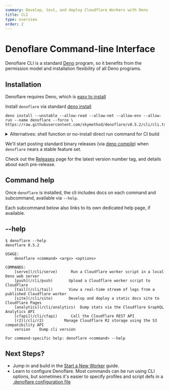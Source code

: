 ```yaml
---
summary: Develop, test, and deploy Cloudflare Workers with Deno
title: CLI
type: overview
order: 2
---
```

# Denoflare Command-line Interface

Denoflare CLI is a standard [Deno](https://deno.land) program, so it benefits from the permission model and installation flexibility of all Deno programs.

## Installation

Denoflare requires Deno, which is [easy to install](https://deno.land/manual@v1.22.0/getting_started/installation)

Install `denoflare` via standard [deno install](https://deno.land/manual@v1.21.0/tools/script_installer)

```
deno install --unstable --allow-read --allow-net --allow-env --allow-run --name denoflare --force \
https://raw.githubusercontent.com/skymethod/denoflare/v0.5.2/cli/cli.ts
```

<details>
<summary>Alternatives: shell function or no-install direct run command for CI build</summary>
<div>

You can also "install" by defining a shell function in your shell config to a `deno run` command.
This allows you to create multiple aliases with different permissions.

```bash
# in ~/.bash_profile
function denoflare {
    deno run --unstable --allow-read --allow-net --allow-env --allow-run \
    https://raw.githubusercontent.com/skymethod/denoflare/v0.5.2/cli/cli.ts "$@"
}
```

Or, run without an install step at all, perhaps inside a CI build. Simply replace `denoflare` in our docs with the long-form `deno run` command.

e.g. instead of `denoflare serve x`

```
deno run --unstable --allow-read --allow-net --allow-env --allow-run \
https://raw.githubusercontent.com/skymethod/denoflare/v0.5.2/cli/cli.ts serve x
```

</div>
</details>

We'll start posting standard binary releases (via [deno compile](https://deno.land/manual@v1.22.0/tools/compiler)) when `denoflare` nears a stable feature set.

Check out the [Releases](https://github.com/skymethod/denoflare/releases) page for the latest version number tag, and details about each pre-release.

## Command help
Once `denoflare` is installed, the cli includes docs on each command and subcommand, available via `--help`.

<Aside>
Each subcommand below also links to its own dedicated help page, if available.
</Aside>

## --help

```
$ denoflare --help
denoflare 0.5.2

USAGE:
    denoflare <command> <args> <options>

COMMANDS:
    [serve](/cli/serve)      Run a Cloudflare worker script in a local Deno web server
    [push](/cli/push)       Upload a Cloudflare worker script to Cloudflare
    [tail](/cli/tail)       View a real-time stream of logs from a published Cloudflare worker
    [site](/cli/site)       Develop and deploy a static docs site to Cloudflare Pages
    [analytics](/cli/analytics)  Dump stats via the Cloudflare GraphQL Analytics API
    [cfapi](/cli/cfapi)      Call the Cloudflare REST API
    [r2](/cli/r2)         Manage Cloudflare R2 storage using the S3 compatibility API
    version    Dump cli version

For command-specific help: denoflare <command> --help
```

## Next Steps?

- Jump in and build in the [Start a New Worker](/guides/serve) guide.
- Learn to configure Denoflare. Most commands can be run using CLI options, but sometimes it's easier to specify profiles and script defs in a [.denoflare configuration file](/cli/configuration)
